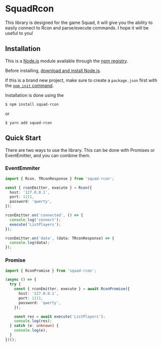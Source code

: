 # SquadRcon

This library is designed for the game Squad, it will give you the ability to easily connect to Rcon and parse/execute commands. I hope it will be useful to you!

## Installation

This is a [Node.js](https://nodejs.org/en/) module available through the
[npm registry](https://www.npmjs.com/).

Before installing, [download and install Node.js](https://nodejs.org/en/download/).

If this is a brand new project, make sure to create a `package.json` first with
the [`npm init` command](https://docs.npmjs.com/creating-a-package-json-file).

Installation is done using the

```console
$ npm install squad-rcon
```

or

```console
$ yarn add squad-rcon
```

## Quick Start

There are two ways to use the library. This can be done with Promises or EventEmitter, and you can combine them.

### EventEmmiter

```typescript
import { Rcon, TRconResponse } from 'squad-rcon';

const { rconEmitter, execute } = Rcon({
  host: '127.0.0.1',
  port: 1111,
  password: 'qwerty',
});

rconEmitter.on('connected', () => {
  console.log('connect');
  execute('ListPlayers');
});

rconEmitter.on('data', (data: TRconResponse) => {
  console.log(data);
});
```

### Promise

```typescript
import { RconPromise } from 'squad-rcon';

(async () => {
  try {
    const { rconEmitter, execute } = await RconPromise({
      host: '127.0.0.1',
      port: 1111,
      password: 'qwerty',
    });

    const res = await execute('ListPlayers');
    console.log(res);
  } catch (e: unknown) {
    console.log(e);
  }
})();
```
